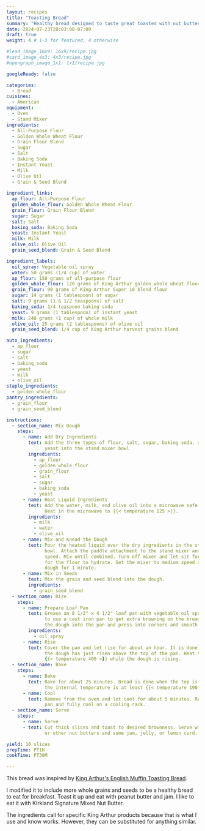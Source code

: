 ```yaml
---
layout: recipes
title: "Toasting Bread"
summary: "Healthy bread designed to taste great toasted with nut butter and fruit jams"
date: 2024-07-23T20:03:00-07:00
draft: true
weight: 4 # 1-3 for featured, 4 otherwise

#lead_image_16x9: 16x9/recipe.jpg
#card_image_4x3: 4x3/recipe.jpg
#opengraph_image_1x1: 1x1/recipe.jpg

googleReady: false

categories:
  - Bread
cuisines:
  - American
equipment:
  - Oven
  - Stand Mixer
ingredients:
  - All-Purpose Flour
  - Golden Whole Wheat Flour
  - Grain Flour Blend
  - Sugar
  - Salt
  - Baking Soda
  - Instant Yeast
  - Milk
  - Olive Oil
  - Grain & Seed Blend
  
ingredient_links:
  ap_flour: All-Purpose Flour
  golden_whole_flour: Golden Whole Wheat Flour
  grain_flour: Grain Flour Blend
  sugar: Sugar
  salt: Salt
  baking_soda: Baking Soda
  yeast: Instant Yeast
  milk: Milk
  olive_oil: Olive Oil
  grain_seed_blend: Grain & Seed Blend

ingredient_labels:
  oil_spray: Vegetable oil spray
  water: 50 grams (1/4 cup) of water
  ap_flour: 150 grams of all-purpose flour
  golden_whole_flour: 120 grams of King Arthur golden whole wheat flour
  grain_flour: 90 grams of King Arthur Super 10 blend flour
  sugar: 14 grams (1 tablespoon) of sugar
  salt: 9 grams (1 & 1/2 teaspoons) of salt
  baking_soda: 1/4 teaspoon baking soda
  yeast: 9 grams (1 tablespoon) of instant yeast
  milk: 240 grams (1 cup) of whole milk
  olive_oil: 25 grams (2 tablespoons) of olive oil
  grain_seed_blend: 1/4 cup of King Arthur harvest grains blend

auto_ingredients:
  - ap_flour
  - sugar
  - salt
  - baking_soda
  - yeast
  - milk
  - olive_oil
staple_ingredients:
  - golden_whole_flour
pantry_ingredients:
  - grain_flour
  - grain_seed_blend

instructions:
  - section_name: Mix Dough
    steps:
      - name: Add Dry Ingredients
        text: Add the three types of flour, salt, sugar, baking soda, and 
              yeast into the stand mixer bowl
        ingredients:
          - ap_flour
          - golden_whole_flour
          - grain_flour
          - salt
          - sugar
          - baking_soda
          - yeast
      - name: Heat Liquid Ingredients
        text: Add the water, milk, and olive oil into a microwave safe container.
              Heat in the microwave to {{< temperature 125 >}}.
        ingredients:
          - milk
          - water
          - olive_oil
      - name: Mix and Knead the Dough
        text: Pour the heated liquid over the dry ingredients in the stand mixer 
              bowl. Attach the paddle attachment to the stand mixer and set to low 
              speed. Mix until combined. Turn off mixer and let sit for a minute 
              for the flour to hydrate. Set the mixer to medium speed and knead the
              dough for 1 minute.
      - name: Mix in Seeds
        text: Mix the grain and seed blend into the dough.
        ingredients:
          - grain_seed_blend
  - section_name: Rise
    steps:
      - name: Prepare Loaf Pan
        text: Grease an 8 1/2" x 4 1/2" loaf pan with vegetable oil spray. (I like 
              to use a cast iron pan to get extra browning on the bread crust). Pour 
              the dough into the pan and press into corners and smooth the top.
        ingredients: 
          - oil_spray
      - name: Rise
        text: Cover the pan and let rise for about an hour. It is done rising when 
              the dough has just risen above the top of the pan. Heat the oven to
              {{< temperature 400 >}} while the dough is rising.
  - section_name: Bake
    steps:
      - name: Bake
        text: Bake for about 25 minutes. Bread is done when the top is browned and
              the internal temperature is at least {{< temperature 190 >}}.
      - name: Cool
        text: Remove from the oven and let cool for about 5 minutes. Remove from the
              pan and fully cool on a cooling rack.
  - section_name: Serve
    steps:
      - name: Serve
      - text: Cut thick slices and toast to desired brownness. Serve with peanut butter
              or other nut butters and some jam, jelly, or lemon curd.

yield: 10 slices
prepTime: PT1H
cookTime: PT30M

---
```


This bread was inspired by 
[King Arthur's English Muffin Toasting Bread](https://www.kingarthurbaking.com/recipes/english-muffin-toasting-bread-recipe).

I modified it to include more whole grains and seeds to be a healthy bread to eat for breakfast. Toast it up and eat with
peanut butter and jam. I like to eat it with Kirkland Signature Mixed Nut Butter.

The ingredients call for specific King Arthur products because that is what I use and know works. However, they can be 
substituted for anything similar.
